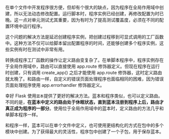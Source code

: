 在单个文件中开发程序很方便，但却有个很大的缺点，因为程序在全局作用域中创建，所以无法动态修改配置。运行脚本时，程序实例已经创建，再修改配置为时已晚。这一点对单元测试尤其重要，因为有时为了提高测试覆盖度，必须在不同的配置环境中运行程序。

这个问题的解决方法是延迟创建程序实例，把创建过程移到可显式调用的工厂函数中。这种方法不仅可以给脚本留出配置程序的时间，还能够创建多个程序实例，这些实例有时在测试中非常有用。

转换成程序工厂函数的操作让定义路由变复杂了。在单脚本程序中，程序实例存在于全局作用域中，路由可以直接使用 app.route 修饰器定义。但现在程序在运行时创建，只有调用 create_app() 之后才能使用 app.route 修饰器，这时定义路由就太晚了。和路由一样，自定义的错误页面处理程序也面临相同的困难，因为错误页面处理程序使用 app.errorhandler 修饰器定义。

幸好 Flask 使用`蓝本`提供了更好的解决方法。蓝本和程序类似，也可以定义路由。不同的是，**在蓝本中定义的路由处于休眠状态，直到蓝本注册到程序上后，路由才真正成为程序的一部分**。使用位于全局作用域中的蓝本时，定义路由的方法几乎和单脚本程序一样。

和程序一样，蓝本可以在单个文件中定义，也可使用更结构化的方式在包中的多个模块中创建。为了获得最大的灵活性，程序包中创建了一个子包，用于保存蓝本。

